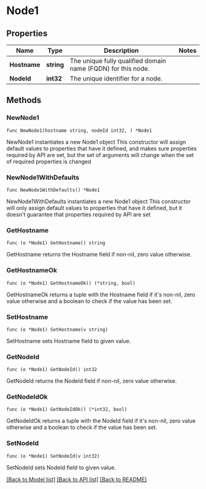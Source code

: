 # Node1

## Properties

Name | Type | Description | Notes
------------ | ------------- | ------------- | -------------
**Hostname** | **string** | The unique fully qualified domain name (FQDN) for this node. | 
**NodeId** | **int32** | The unique identifier for a node. | 

## Methods

### NewNode1

`func NewNode1(hostname string, nodeId int32, ) *Node1`

NewNode1 instantiates a new Node1 object
This constructor will assign default values to properties that have it defined,
and makes sure properties required by API are set, but the set of arguments
will change when the set of required properties is changed

### NewNode1WithDefaults

`func NewNode1WithDefaults() *Node1`

NewNode1WithDefaults instantiates a new Node1 object
This constructor will only assign default values to properties that have it defined,
but it doesn't guarantee that properties required by API are set

### GetHostname

`func (o *Node1) GetHostname() string`

GetHostname returns the Hostname field if non-nil, zero value otherwise.

### GetHostnameOk

`func (o *Node1) GetHostnameOk() (*string, bool)`

GetHostnameOk returns a tuple with the Hostname field if it's non-nil, zero value otherwise
and a boolean to check if the value has been set.

### SetHostname

`func (o *Node1) SetHostname(v string)`

SetHostname sets Hostname field to given value.


### GetNodeId

`func (o *Node1) GetNodeId() int32`

GetNodeId returns the NodeId field if non-nil, zero value otherwise.

### GetNodeIdOk

`func (o *Node1) GetNodeIdOk() (*int32, bool)`

GetNodeIdOk returns a tuple with the NodeId field if it's non-nil, zero value otherwise
and a boolean to check if the value has been set.

### SetNodeId

`func (o *Node1) SetNodeId(v int32)`

SetNodeId sets NodeId field to given value.



[[Back to Model list]](../README.md#documentation-for-models) [[Back to API list]](../README.md#documentation-for-api-endpoints) [[Back to README]](../README.md)



